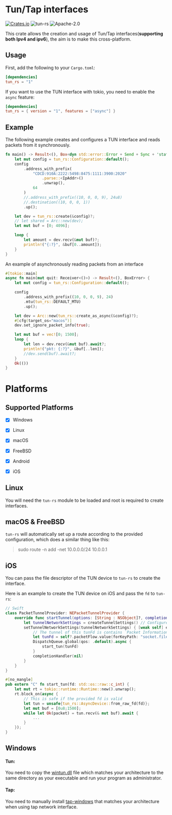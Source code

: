 Tun/Tap interfaces 
==============
[![Crates.io](https://img.shields.io/crates/v/tun-rs.svg)](https://crates.io/crates/tun-rs)
![tun-rs](https://docs.rs/tun-rs/badge.svg)
![Apache-2.0](https://img.shields.io/github/license/xmh0511/tun-rs?style=flat)

This crate allows the creation and usage of Tun/Tap interfaces(**supporting both Ipv4 and ipv6**), the aim is to make this cross-platform.


Usage
-----
First, add the following to your `Cargo.toml`:

```toml
[dependencies]
tun_rs = "1"
```

If you want to use the TUN interface with tokio, you need to enable the `async` feature:

```toml
[dependencies]
tun_rs = { version = "1", features = ["async"] }
```

Example
-------
The following example creates and configures a TUN interface and reads packets from it synchronously.

```rust
fn main() -> Result<(), Box<dyn std::error::Error + Send + Sync + 'static>> {
    let mut config = tun_rs::Configuration::default();
    config
        .address_with_prefix(
            "CDCD:910A:2222:5498:8475:1111:3900:2020"
                .parse::<IpAddr>()
                .unwrap(),
			64
        )
        //.address_with_prefix((10, 0, 0, 9), 24u8)
        //.destination((10, 0, 0, 1))
        .up();

    let dev = tun_rs::create(&config)?;
	// let shared = Arc::new(dev);
    let mut buf = [0; 4096];

    loop {
        let amount = dev.recv(&mut buf)?;
        println!("{:?}", &buf[0..amount]);
    }
}
```

An example of asynchronously reading packets from an interface  

````rust
#[tokio::main]
async fn main(mut quit: Receiver<()>) -> Result<(), BoxError> {
    let mut config = tun_rs::Configuration::default();

    config
        .address_with_prefix((10, 0, 0, 9), 24)
        .mtu(tun_rs::DEFAULT_MTU)
        .up();

    let dev = Arc::new(tun_rs::create_as_async(&config)?);
	#[cfg(target_os="macos")]
	dev.set_ignore_packet_info(true);

    let mut buf = vec![0; 1500];
    loop {
		let len = dev.recv(&mut buf).await?;
        println!("pkt: {:?}", &buf[..len]);
		//dev.send(buf).await?;
    }
    Ok(())
}
````

Platforms
=========
## Supported Platforms

- [x] Windows
- [x] Linux
- [x] macOS
- [x] FreeBSD
- [x] Android
- [x] iOS


Linux
-----
You will need the `tun-rs` module to be loaded and root is required to create
interfaces.

macOS & FreeBSD
-----
`tun-rs` will automatically set up a route according to the provided configuration, which does a similar thing like this:
> sudo route -n add -net 10.0.0.0/24 10.0.0.1


iOS
----
You can pass the file descriptor of the TUN device to `tun-rs` to create the interface.

Here is an example to create the TUN device on iOS and pass the `fd` to `tun-rs`:
```swift
// Swift
class PacketTunnelProvider: NEPacketTunnelProvider {
    override func startTunnel(options: [String : NSObject]?, completionHandler: @escaping (Error?) -> Void) {
        let tunnelNetworkSettings = createTunnelSettings() // Configure TUN address, DNS, mtu, routing...
        setTunnelNetworkSettings(tunnelNetworkSettings) { [weak self] error in
            // The tunnel of this tunFd is contains `Packet Information` prifix.
            let tunFd = self?.packetFlow.value(forKeyPath: "socket.fileDescriptor") as! Int32
            DispatchQueue.global(qos: .default).async {
                start_tun(tunFd)
            }
            completionHandler(nil)
        }
    }
}
```

```rust
#[no_mangle]
pub extern "C" fn start_tun(fd: std::os::raw::c_int) {
    let mut rt = tokio::runtime::Runtime::new().unwrap();
    rt.block_on(async {
		// This is safe if the provided fd is valid
        let tun = unsafe{tun_rs::AsyncDevice::from_raw_fd(fd)};
        let mut buf = [0u8;1500];
        while let Ok(packet) = tun.recv(& mut buf).await {
            ...
        }
    });
}
```

Windows
-----
#### Tun:
You need to copy the [wintun.dll](https://wintun.net/) file which matches your architecture to 
the same directory as your executable and run your program as administrator.

#### Tap:
You need to manually install [tap-windows](https://build.openvpn.net/downloads/releases/) that matches your architecture when using tap network interface.
